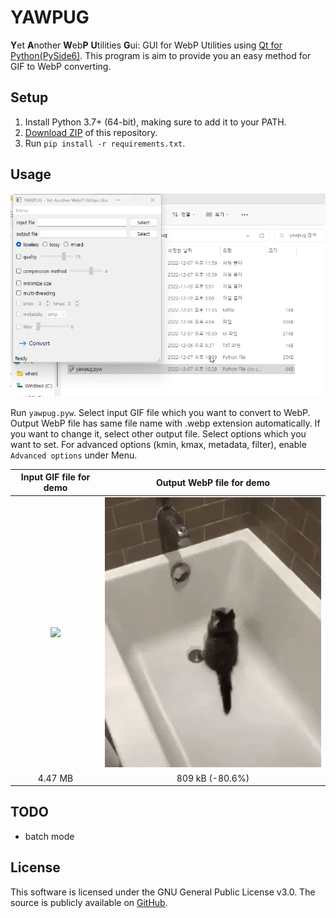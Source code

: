 # YAWPUG
**Y**et **A**nother **W**eb**P** **U**tilities **G**ui: GUI for WebP Utilities using [Qt for Python(PySide6)](https://doc.qt.io/qtforpython/).
This program is aim to provide you an easy method for GIF to WebP converting.

## Setup
1. Install Python 3.7+ (64-bit), making sure to add it to your PATH.
2. [Download ZIP](https://github.com/uaevuon/YAWPUG/archive/refs/heads/main.zip) of this repository.
3. Run `pip install -r requirements.txt`.

## Usage
![demo](demo.webp)

Run `yawpug.pyw`.
Select input GIF file which you want to convert to WebP.
Output WebP file has same file name with .webp extension automatically. If you want to change it, select other output file.
Select options which you want to set. For advanced options (kmin, kmax, metadata, filter), enable `Advanced options` under Menu.

| Input GIF file for demo | Output WebP file for demo |
| :---: | :---: |
| ![](1612930718742.gif)  |  ![](1612930718742.webp) |
| 4.47 MB | 809 kB (-80.6%)  |

## TODO
* batch mode

## License
This software is licensed under the GNU General Public License v3.0.
The source is publicly available on [GitHub](https://github.com/uaevuon/yawpug).
